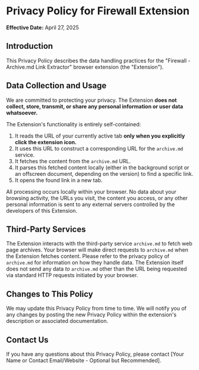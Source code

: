 # Privacy Policy for Firewall Extension

**Effective Date:** April 27, 2025

## Introduction

This Privacy Policy describes the data handling practices for the "Firewall - Archive.md Link Extractor" browser extension (the "Extension").

## Data Collection and Usage

We are committed to protecting your privacy. The Extension **does not collect, store, transmit, or share any personal information or user data whatsoever.**

The Extension's functionality is entirely self-contained:

1.  It reads the URL of your currently active tab **only when you explicitly click the extension icon.**
2.  It uses this URL to construct a corresponding URL for the `archive.md` service.
3.  It fetches the content from the `archive.md` URL.
4.  It parses this fetched content locally (either in the background script or an offscreen document, depending on the version) to find a specific link.
5.  It opens the found link in a new tab.

All processing occurs locally within your browser. No data about your browsing activity, the URLs you visit, the content you access, or any other personal information is sent to any external servers controlled by the developers of this Extension.

## Third-Party Services

The Extension interacts with the third-party service `archive.md` to fetch web page archives. Your browser will make direct requests to `archive.md` when the Extension fetches content. Please refer to the privacy policy of `archive.md` for information on how they handle data. The Extension itself does not send any data _to_ `archive.md` other than the URL being requested via standard HTTP requests initiated by your browser.

## Changes to This Policy

We may update this Privacy Policy from time to time. We will notify you of any changes by posting the new Privacy Policy within the extension's description or associated documentation.

## Contact Us

If you have any questions about this Privacy Policy, please contact [Your Name or Contact Email/Website - Optional but Recommended].
